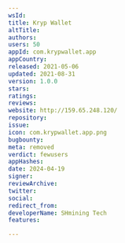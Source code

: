 ```yaml
---
wsId: 
title: Kryp Wallet
altTitle: 
authors: 
users: 50
appId: com.krypwallet.app
appCountry: 
released: 2021-05-06
updated: 2021-08-31
version: 1.0.0
stars: 
ratings: 
reviews: 
website: http://159.65.248.120/
repository: 
issue: 
icon: com.krypwallet.app.png
bugbounty: 
meta: removed
verdict: fewusers
appHashes: 
date: 2024-04-19
signer: 
reviewArchive: 
twitter: 
social: 
redirect_from: 
developerName: SHmining Tech
features: 

---
```


